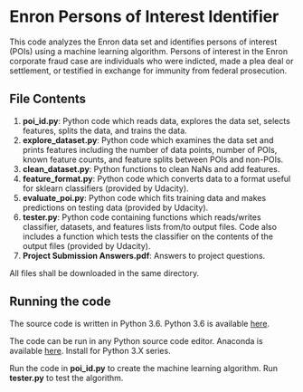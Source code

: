 # Enron Persons of Interest Identifier

This code analyzes the Enron data set and identifies persons of interest (POIs) using a machine learning algorithm.  Persons of interest in the Enron corporate fraud case are individuals who were indicted, made a plea deal or settlement, or testified in exchange for immunity from federal prosecution.

## File Contents

1. **poi_id.py**: Python code which reads data, explores the data set, selects features, splits the data, and trains the data.
2. **explore_dataset.py**: Python code which examines the data set and prints features including the number of data points, number of POIs, known feature counts, and feature splits between POIs and non-POIs.
3. **clean_dataset.py**: Python functions to clean NaNs and add features.
4. **feature_format.py**: Python code which converts data to a format useful for sklearn classifiers (provided by Udacity).
5. **evaluate_poi.py**: Python code which fits training data and makes predictions on testing data (provided by Udacity).
6. **tester.py**: Python code containing functions which reads/writes classifier, datasets, and features lists from/to output files. Code also includes a function which tests the classifier on the contents of the output files (provided by Udacity).
7. **Project Submission Answers.pdf**: Answers to project questions.

All files shall be downloaded in the same directory.

## Running the code

The source code is written in Python 3.6.  Python 3.6 is available [here](https://www.python.org/downloads/).

The code can be run in any Python source code editor.  Anaconda is available [here](https://www.continuum.io/downloads).  Install for Python 3.X series.

Run the code in **poi_id.py** to create the machine learning algorithm.  Run **tester.py** to test the algorithm.